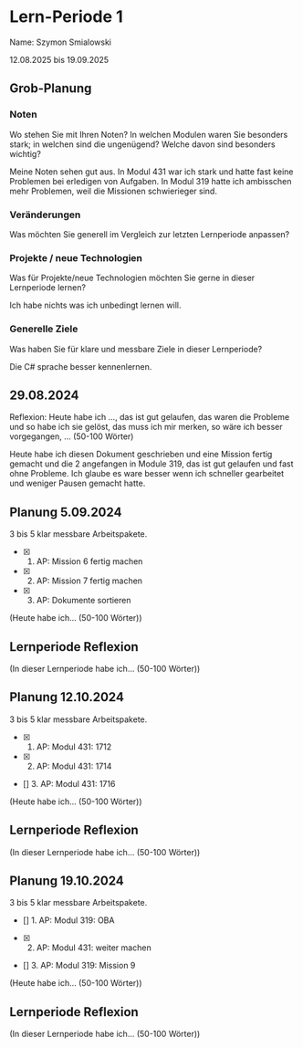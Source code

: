 # Lern-Periode 1
Name: Szymon Smialowski

12.08.2025 bis 19.09.2025

## Grob-Planung
### Noten
Wo stehen Sie mit Ihren Noten? In welchen Modulen waren Sie besonders stark; in welchen sind die ungenügend? Welche davon sind besonders wichtig?

Meine Noten sehen gut aus. In Modul 431 war ich stark und hatte fast keine Problemen bei erledigen von Aufgaben. In Modul 319 hatte ich ambisschen mehr Problemen, weil die Missionen schwierieger
sind. 

### Veränderungen
Was möchten Sie generell im Vergleich zur letzten Lernperiode anpassen?



### Projekte / neue Technologien
Was für Projekte/neue Technologien möchten Sie gerne in dieser Lernperiode lernen?

Ich habe nichts was ich unbedingt lernen will. 

### Generelle Ziele
Was haben Sie für klare und messbare Ziele in dieser Lernperiode?

Die C# sprache besser kennenlernen.

## 29.08.2024
Reflexion: Heute habe ich …, das ist gut gelaufen, das waren die Probleme und so habe ich sie gelöst, das muss ich mir merken, so wäre ich besser vorgegangen, ... (50-100 Wörter)

Heute habe ich diesen Dokument geschrieben und eine Mission fertig gemacht und die 2 angefangen in Module 319, das ist gut gelaufen und fast ohne Probleme. Ich glaube es ware besser 
wenn ich schneller gearbeitet und weniger Pausen gemacht hatte. 

## Planung 5.09.2024
3 bis 5 klar messbare Arbeitspakete.

- [X] 1. AP: Mission 6 fertig machen
- [X] 2. AP: Mission 7 fertig machen
- [X] 3. AP: Dokumente sortieren

(Heute habe ich... (50-100 Wörter))

## Lernperiode Reflexion
(In dieser Lernperiode habe ich... (50-100 Wörter))

## Planung 12.10.2024
3 bis 5 klar messbare Arbeitspakete.

- [X] 1. AP: Modul 431: 1712
- [X] 2. AP: Modul 431: 1714
- [] 3. AP: Modul 431: 1716

(Heute habe ich... (50-100 Wörter))

## Lernperiode Reflexion
(In dieser Lernperiode habe ich... (50-100 Wörter))


## Planung 19.10.2024
3 bis 5 klar messbare Arbeitspakete.

- [] 1. AP: Modul 319: OBA 
- [x] 2. AP: Modul 431: weiter machen 
- [] 3. AP: Modul 319: Mission 9

(Heute habe ich... (50-100 Wörter))

## Lernperiode Reflexion
(In dieser Lernperiode habe ich... (50-100 Wörter))

